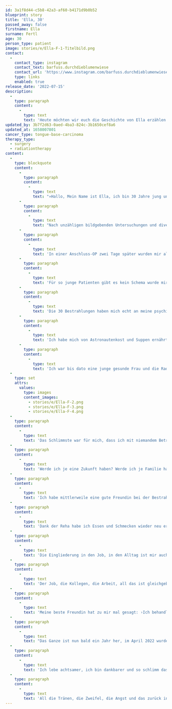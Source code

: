 ```yaml
---
id: 3a1f8d44-c5b8-42a3-af60-b4171d9b0b52
blueprint: story
title: 'Ella, 30'
passed_away: false
firstname: Ella
surname: Fertl
age: 30
person_type: patient
image: stories/e/Ella-F-1-Titelbild.png
contact:
  -
    contact_type: instagram
    contact_text: barfuss.durchdieblumenwiese
    contact_url: 'https://www.instagram.com/barfuss.durchdieblumenwiese/'
    type: links
    enabled: true
release_date: '2022-07-15'
description:
  -
    type: paragraph
    content:
      -
        type: text
        text: 'Heute möchten wir euch die Geschichte von Ella erzählen. Letztes Jahr bekam Ella die Diagnose Zungengrundkarzinom. Ella erzählt uns von den Hürden und Herausforderungen einer jungen Krebspatientin, aber auch ihrem Weg dem Krebs zu trotzen und sich zurück ins Leben zu kämpfen.'
updated_by: 3b7f2d63-0aed-4ba3-824c-3b1650cef8a6
updated_at: 1658007801
cancer_type: tongue-base-carcinoma
therapy_type:
  - surgery
  - radiationtherapy
content:
  -
    type: blockquote
    content:
      -
        type: paragraph
        content:
          -
            type: text
            text: "»Hallo, Mein Name ist Ella, ich bin 30 Jahre jung und habe im Juli 2021 die Diagnose\_Zungengrundkarzinom\_erhalten. Entdeckt habe ich den kleinen Knubbel durch Zufall selbst. Durch meinen Beruf als diplomierte Gesundheits- und Krankenpflegerin und meiner Arbeit mit Krebspatient*innen bekam ich es natürlich sofort mit der Angst zu tun. Als dann auch mein HNO meinte ›Ich weiß zwar nicht, was es ist, aber es gehört dort nicht hin.‹ Hat es mir regelrecht den Boden unter den Füßen weggezogen."
      -
        type: paragraph
        content:
          -
            type: text
            text: "Nach unzähligen bildgebenden Untersuchungen und diversen Besuchen in Spezialambulanzen wurde mir der Knubbel an meinem 30. Geburtstag in Vollnarkose entfernt. Nach acht Tagen habe ich erfahren, dass es Krebs war, ein sogenanntes\_Mucoepidermoides\_Carcinom\_des Zungengrundes."
      -
        type: paragraph
        content:
          -
            type: text
            text: 'In einer Anschluss-OP zwei Tage später wurden mir alle Lymphknoten im Halsbereich entfernt, welche die Level 1–3 hatten. Unter dreizehn Lymphknoten befand sich eine Metastase, deswegen und wegen meines jungen Alters, musste ich zusätzlich noch bestrahlt werden.'
      -
        type: paragraph
        content:
          -
            type: text
            text: 'Für so junge Patienten gibt es kein Schema wurde mir gesagt, ich passte auch nirgends rein, beruhigend, oder?'
      -
        type: paragraph
        content:
          -
            type: text
            text: 'Die 30 Bestrahlungen haben mich echt an meine psychischen und physischen Grenzen gebracht. Ich konnte nichts mehr essen, nichts mehr schmecken, nicht mehr schlucken und hab in drei Monaten fast 30 kg verloren. Ich konnte mir kaum die Haare waschen, da mir die Kraft in den Armen zum Einschäumen bzw. zum Auswaschen fehlte. Zum Duschen musste ich mich hinsetzen und wegen meines Fatigue Syndroms habe ich in dieser Zeit oft bis zu 18 Stunden am Tag geschlafen. Mein Hals außen war verbrannt, die Haut ging ab und der Mundraum tat trotz starker Medikamente einfach nur furchtbar weh.'
      -
        type: paragraph
        content:
          -
            type: text
            text: 'Ich habe mich von Astronautenkost und Suppen ernährt, die ich wegen der Opiate auch oft wieder erbrochen habe. Meine Kolleginnen in der Arbeit haben mir dann einen Venenzugang gelegt und mich so mit Flüssigkeit und Medikamenten versorgt.'
      -
        type: paragraph
        content:
          -
            type: text
            text: 'Ich war bis dato eine junge gesunde Frau und die Radiotherapie hat mich fertig gemacht. Die Beschwerden wurden von Woche zu Woche schlimmer. Beim Wiegen habe ich noch ein zusätzliches Shirt angezogen und die etwas schwereren Schuhe angelassen. Ich hätte nie gedacht, dass ich das einmal machen werde. In der letzten Woche musste ich dann stationär behandelt und sogar über die Venen ernährt werden.'
  -
    type: set
    attrs:
      values:
        type: images
        content_images:
          - stories/e/Ella-F-2.png
          - stories/e/Ella-F-3.png
          - stories/e/Ella-F-4.png
  -
    type: paragraph
    content:
      -
        type: text
        text: 'Das Schlimmste war für mich, dass ich mit niemandem Betroffenen in meinem Alter reden konnte. Es war niemand da, der oder die nachvollziehen konnte, welche Ängste ich hatte und welche Gedanken mich als junge Frau gerade beschäftigten.'
  -
    type: paragraph
    content:
      -
        type: text
        text: 'Werde ich je eine Zukunft haben? Werde ich je Familie haben? Mich neu verlieben? Wer will den schon eine tickende Zeitbombe haben und dann auch noch mit den Frankenstein-Narben am Hals?'
  -
    type: paragraph
    content:
      -
        type: text
        text: 'Ich habe mittlerweile eine gute Freundin bei der Bestrahlung kennengelernt, die mir sehr in dieser Zeit geholfen hat und die ich auch heute nicht missen möchte. Deswegen habe ich auch angefangen mehr oder weniger anonym darüber zu schreiben, ich habe auf diesem Wege tolle Leute kennengelernt und es hat mir sehr geholfen zu erkennen, dass ich nicht allein bin.'
  -
    type: paragraph
    content:
      -
        type: text
        text: 'Dank der Reha habe ich Essen und Schmecken wieder neu erlernt und angefangen regelmäßig Sport zu machen. Dort habe ich auch zwei Freundinnen und Leidensgenossinnen fürs Leben getroffen, wir sehen uns regelmäßig und unterstützen uns nach wie vor.'
  -
    type: paragraph
    content:
      -
        type: text
        text: 'Die Eingliederung in den Job, in den Alltag ist mir auch sehr schwergefallen, neben der psychischen Aufarbeitung des Erlebten.'
  -
    type: paragraph
    content:
      -
        type: text
        text: 'Der Job, die Kollegen, die Arbeit, all das ist gleichgeblieben, aber ich war definitiv nicht mehr dieselbe. Ich wurde entweder mit Samthandschuhen angefasst oder meine Erkrankung wurde komplett ignoriert, das hat mich ganz schön genervt. Deswegen rede ich einfach darüber.'
  -
    type: paragraph
    content:
      -
        type: text
        text: 'Meine beste Freundin hat zu mir mal gesagt: ›Ich behandle dich wie immer, denn du bist die gleiche und ich habe keinen Zweifel dran, dass du das alles gut schaffen wirst. Ich bin für dich da!‹'
  -
    type: paragraph
    content:
      -
        type: text
        text: "Das Ganze ist nun bald ein Jahr her, im April 2022 wurde mir ein letzter Halslymphknoten entfernt. Ich zittere nach wie vor, vor jeder\_Nachsorgeuntersuchung, aber ich genieße die untersuchungsfreie Zeit sehr, ich lebe gefühlt mehr und intensiver denn je."
  -
    type: paragraph
    content:
      -
        type: text
        text: 'Ich lebe achtsamer, ich bin dankbarer und so schlimm das letzte Jahr auch gewesen sein mag, es gehört jetzt zu meinem Lebenslauf. Es hat mir gezeigt, dass mein Job nicht alles ist und welche Menschen ich wirklich in meinem Leben haben will und auf wen man sich verlassen kann. Ich habe den Sport und vor allem Boxen lieben gelernt.'
  -
    type: paragraph
    content:
      -
        type: text
        text: 'All die Tränen, die Zweifel, die Angst und das zurück ins Leben kämpfen, das hat mich zu der Person gemacht, die ich heute bin. Und nebenbei bin ich jeden einzelnen Tag verdammt dankbar und froh noch hier sein zu dürfen.«'
---
```

